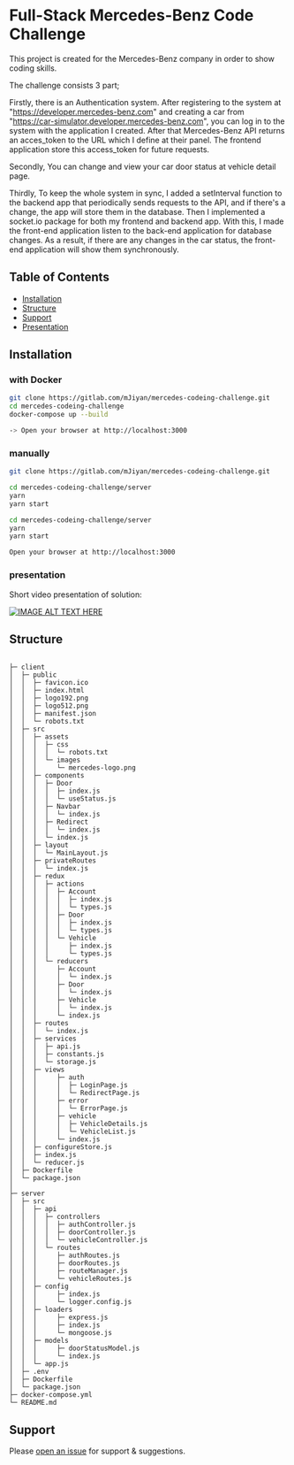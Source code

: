 # Full-Stack Mercedes-Benz Code Challenge

This project is created for the Mercedes-Benz company in order to show coding skills.

The challenge consists 3 part;

Firstly, there is an Authentication system. 
    After registering to the system at "https://developer.mercedes-benz.com" and creating a car from "https://car-simulator.developer.mercedes-benz.com", you can log in to the system with the application I created. After that Mercedes-Benz API returns an acces_token to the URL which I define at their panel. The frontend application store this access_token for future requests.

Secondly, 
    You can change and view your car door status at vehicle detail page.

Thirdly,
    To keep the whole system in sync, I added a setInterval function to the backend app that periodically sends requests to the API, and if there's a change, the app will store them in the database. Then I implemented a socket.io package for both my frontend and backend app. With this, I made the front-end application listen to the back-end application for database changes. As a result, if there are any changes in the car status, the front-end application will show them synchronously.


## Table of Contents

- [Installation](#installation)
- [Structure](#structure)
- [Support](#support)
- [Presentation](#presentation)

## Installation
### with Docker
```sh
git clone https://gitlab.com/mJiyan/mercedes-codeing-challenge.git
cd mercedes-codeing-challenge
docker-compose up --build

-> Open your browser at http://localhost:3000 
```

### manually
```sh
git clone https://gitlab.com/mJiyan/mercedes-codeing-challenge.git

cd mercedes-codeing-challenge/server
yarn
yarn start

cd mercedes-codeing-challenge/server
yarn
yarn start

Open your browser at http://localhost:3000 
```

### presentation

Short video presentation of solution:

[![IMAGE ALT TEXT HERE](http://img.youtube.com/vi/ZliTDWYdoDc/0.jpg)](http://www.youtube.com/watch?v=ZliTDWYdoDc)



## Structure
```

├─ client
│  ├─ public
│  │  ├─ favicon.ico
│  │  ├─ index.html
│  │  ├─ logo192.png
│  │  ├─ logo512.png
│  │  ├─ manifest.json
│  │  └─ robots.txt
│  ├─ src
│  │  ├─ assets
│  │  │  ├─ css
│  │  │  │  └─ robots.txt
│  │  │  └─ images
│  │  │     └─ mercedes-logo.png
│  │  ├─ components
│  │  │  ├─ Door
│  │  │  │  ├─ index.js
│  │  │  │  └─ useStatus.js
│  │  │  ├─ Navbar
│  │  │  │  └─ index.js
│  │  │  ├─ Redirect
│  │  │  │  └─ index.js
│  │  │  └─ index.js
│  │  ├─ layout
│  │  │  └─ MainLayout.js
│  │  ├─ privateRoutes
│  │  │  └─ index.js
│  │  ├─ redux
│  │  │  ├─ actions
│  │  │  │  ├─ Account
│  │  │  │  │  ├─ index.js
│  │  │  │  │  └─ types.js
│  │  │  │  ├─ Door
│  │  │  │  │  ├─ index.js
│  │  │  │  │  └─ types.js
│  │  │  │  └─ Vehicle
│  │  │  │     ├─ index.js
│  │  │  │     └─ types.js
│  │  │  └─ reducers
│  │  │     ├─ Account
│  │  │     │  └─ index.js
│  │  │     ├─ Door
│  │  │     │  └─ index.js
│  │  │     ├─ Vehicle
│  │  │     │  └─ index.js
│  │  │     └─ index.js
│  │  ├─ routes
│  │  │  └─ index.js
│  │  ├─ services
│  │  │  ├─ api.js
│  │  │  ├─ constants.js
│  │  │  └─ storage.js
│  │  ├─ views
│  │  │     ├─ auth
│  │  │     │  ├─ LoginPage.js
│  │  │     │  └─ RedirectPage.js
│  │  │     ├─ error
│  │  │     │  └─ ErrorPage.js
│  │  │     ├─ vehicle
│  │  │     │  ├─ VehicleDetails.js
│  │  │     │  └─ VehicleList.js
│  │  │     └─ index.js
│  │  ├─ configureStore.js
│  │  ├─ index.js
│  │  └─ reducer.js
│  ├─ Dockerfile
│  └─ package.json
│  
├─ server
│  ├─ src
│  │  ├─ api
│  │  │  ├─ controllers
│  │  │  │  ├─ authController.js
│  │  │  │  ├─ doorController.js
│  │  │  │  └─ vehicleController.js
│  │  │  └─ routes
│  │  │     ├─ authRoutes.js
│  │  │     ├─ doorRoutes.js
│  │  │     ├─ routeManager.js
│  │  │     └─ vehicleRoutes.js
│  │  ├─ config
│  │  │     ├─ index.js
│  │  │     └─ logger.config.js
│  │  ├─ loaders
│  │  │     ├─ express.js
│  │  │     ├─ index.js
│  │  │     └─ mongoose.js
│  │  ├─ models
│  │  │     ├─ doorStatusModel.js
│  │  │     └─ index.js
│  │  └─ app.js
│  ├─ .env
│  ├─ Dockerfile
│  └─ package.json
├─ docker-compose.yml
└─ README.md

```

## Support

Please [open an issue](https://gitlab.com/mJiyan/mercedes-codeing-challenge/-/issues) for support & suggestions.






